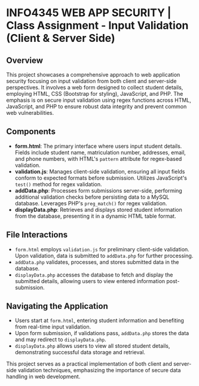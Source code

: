# INFO4345 WEB APP SECURITY | Class Assignment - Input Validation (Client & Server Side)

## Overview
This project showcases a comprehensive approach to web application security focusing on input validation from both client and server-side perspectives. It involves a web form designed to collect student details, employing HTML, CSS (Bootstrap for styling), JavaScript, and PHP. The emphasis is on secure input validation using regex functions across HTML, JavaScript, and PHP to ensure robust data integrity and prevent common web vulnerabilities.

## Components
- **form.html**: The primary interface where users input student details. Fields include student name, matriculation number, addresses, email, and phone numbers, with HTML's `pattern` attribute for regex-based validation.
- **validation.js**: Manages client-side validation, ensuring all input fields conform to expected formats before submission. Utilizes JavaScript's `test()` method for regex validation.
- **addData.php**: Processes form submissions server-side, performing additional validation checks before persisting data to a MySQL database. Leverages PHP's `preg_match()` for regex validation.
- **displayData.php**: Retrieves and displays stored student information from the database, presenting it in a dynamic HTML table format.

## File Interactions
- `form.html` employs `validation.js` for preliminary client-side validation. Upon validation, data is submitted to `addData.php` for further processing.
- `addData.php` validates, processes, and stores submitted data in the database.
- `displayData.php` accesses the database to fetch and display the submitted details, allowing users to view entered information post-submission.

## Navigating the Application
- Users start at `form.html`, entering student information and benefiting from real-time input validation.
- Upon form submission, if validations pass, `addData.php` stores the data and may redirect to `displayData.php`.
- `displayData.php` allows users to view all stored student details, demonstrating successful data storage and retrieval.

This project serves as a practical implementation of both client and server-side validation techniques, emphasizing the importance of secure data handling in web development.
